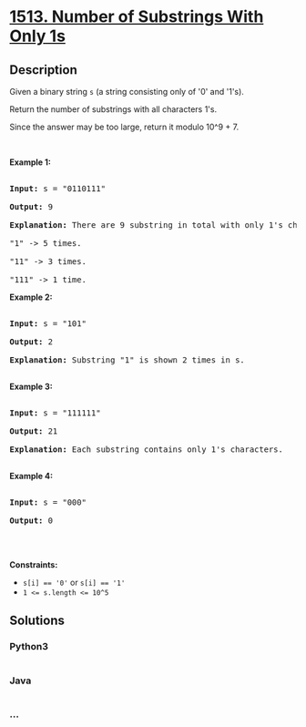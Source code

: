 # [1513. Number of Substrings With Only 1s](https://leetcode.com/problems/number-of-substrings-with-only-1s)



## Description

<p>Given a binary string&nbsp;<code>s</code>&nbsp;(a string consisting only of &#39;0&#39; and &#39;1&#39;s).</p>



<p>Return the number of substrings with all characters 1&#39;s.</p>



<p>Since the answer&nbsp;may be too large,&nbsp;return it modulo&nbsp;10^9 + 7.</p>



<p>&nbsp;</p>

<p><strong>Example 1:</strong></p>



<pre>

<strong>Input:</strong> s = &quot;0110111&quot;

<strong>Output:</strong> 9

<strong>Explanation: </strong>There are 9 substring in total with only 1&#39;s characters.

&quot;1&quot; -&gt; 5 times.

&quot;11&quot; -&gt; 3 times.

&quot;111&quot; -&gt; 1 time.</pre>



<p><strong>Example 2:</strong></p>



<pre>

<strong>Input:</strong> s = &quot;101&quot;

<strong>Output:</strong> 2

<strong>Explanation: </strong>Substring &quot;1&quot; is shown 2 times in s.

</pre>



<p><strong>Example 3:</strong></p>



<pre>

<strong>Input:</strong> s = &quot;111111&quot;

<strong>Output:</strong> 21

<strong>Explanation: </strong>Each substring contains only 1&#39;s characters.

</pre>



<p><strong>Example 4:</strong></p>



<pre>

<strong>Input:</strong> s = &quot;000&quot;

<strong>Output:</strong> 0

</pre>



<p>&nbsp;</p>

<p><strong>Constraints:</strong></p>



<ul>
	<li><code>s[i] == &#39;0&#39;</code> or <code>s[i] == &#39;1&#39;</code></li>
	<li><code>1 &lt;= s.length &lt;= 10^5</code></li>
</ul>

## Solutions

<!-- tabs:start -->

### **Python3**

```python

```

### **Java**

```java

```

### **...**

```

```

<!-- tabs:end -->
